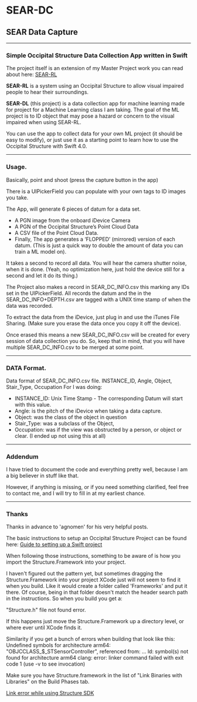 # SEAR-DC
## SEAR Data Capture

---

### Simple Occipital Structure Data Collection App written in Swift

The project itself is an extension of my Master Project work you can read about here: [SEAR-RL](http://constructive-noise.info/?cat=28)

**SEAR-RL** is a system using an Occipital Structure to allow visual impaired people to hear their surroundings.

**SEAR-DL** (this project) is a data collection app for machine learning made for project for a Machine Learning class I am taking.  The goal of the ML project is to ID object that may pose a hazard or concern to the visual impaired when using SEAR-RL.

You can use the app to collect  data for your own ML project (it should be easy to modify), or just use it as a starting point to learn how to use the Occipital Structure with Swift 4.0.

---
### Usage.

Basically, point and shoot (press the capture button in the app)

There is a UIPickerField you can populate with your own tags to ID images you take.

The App, will generate 6 pieces of datum for a data set.  
* A PGN image from the onboard iDevice Camera
* A PGN of the Occipital Structure’s Point Cloud Data
* A CSV file of the Point Cloud Data.  
* Finally, The app generates a ‘FLOPPED’ (mirrored) version of each datum. (This is just a quick way to double the amount of data you can train a ML model on).

It takes a second to record all data. You will hear the camera shutter noise, when it is done.  (Yeah, no optimization here, just hold the device still for a second and let it do its thing.)

The Project also makes a record in SEAR_DC_INFO.csv this marking any IDs set in the UIPickerField.   All records the datum and the in the SEAR_DC_INFO+DEPTH.csv are tagged with a UNIX time stamp of when the data was recorded.

To extract the data from the iDevice, just plug in and use the iTunes File Sharing. (Make sure you erase the data once you copy it off the device).

Once erased this means a new SEAR_DC_INFO.csv will be created for every session of data collection you do. So, keep that in mind, that you will have multiple SEAR_DC_INFO.csv to be merged at some point. 

---
### DATA Format.

Data format of SEAR_DC_INFO.csv file.
INSTANCE_ID, Angle, Object, Stair_Type, Occupation
For I was doing:
* INSTANCE_ID: Unix Time Stamp - The corresponding Datum will start with this value.
* Angle: is the pitch of the iDevice when taking a data capture.
* Object: was the class of the object in question
* Stair_Type: was a subclass of the Object,
* Occupation: was if the view was obstructed by a person, or object or clear. (I ended up not using this at all)

---
### Addendum

I have tried to document the code and everything pretty well, because I am a big believer in stuff like that. 

However, if anything is missing, or if you need something clarified, feel free to contact me, and I will try to fill in at my earliest chance.

---
### Thanks

Thanks in advance to 'agnomen' for his very helpful posts.

The basic instructions to setup an Occipital Structure Project can be found here: [Guide to setting up a Swift project](https://forums.structure.io/t/guide-to-setting-up-a-swift-project/4020)

When following those instructions, something to be aware of is how you import the Structure.Framework into your project.

I haven't figured out the pattern yet, but sometimes dragging the Structure.Framework into your project XCode just will not seem to find it when you build.  Like it would create a folder called 'Frameworks' and put it there.   Of course, being in that folder doesn't match the header search path in the instructions.  So when you build you get a:

"Structure.h" file not found error.

If this happens just move the Structure.Framework up a directory level, or where ever until XCode finds it.

Similarity if you get a bunch of errors when building that look like this:
    Undefined symbols for architecture arm64:
    "OBJCCLASS_$_STSensorController", referenced from:
    ...
    ld: symbol(s) not found for architecture arm64
    clang: error: linker command failed with exit code 1 (use -v to see invocation)

Make sure you have Structure.framework in the list of "Link Binaries with Libraries" on the Build Phases tab.

[Link error while using Structure SDK](https://forums.structure.io/t/link-error-while-using-structure-sdk/6779)







